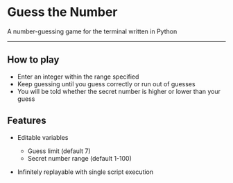 # Guess the Number

A number-guessing game for the terminal written in Python

---

## How to play

- Enter an integer within the range specified
- Keep guessing until you guess correctly or run out of guesses
- You will be told whether the secret number is higher or lower than your guess

## Features

- Editable variables
  
  - Guess limit (default 7)
  - Secret number range (default 1-100)
  
- Infinitely replayable with single script execution
